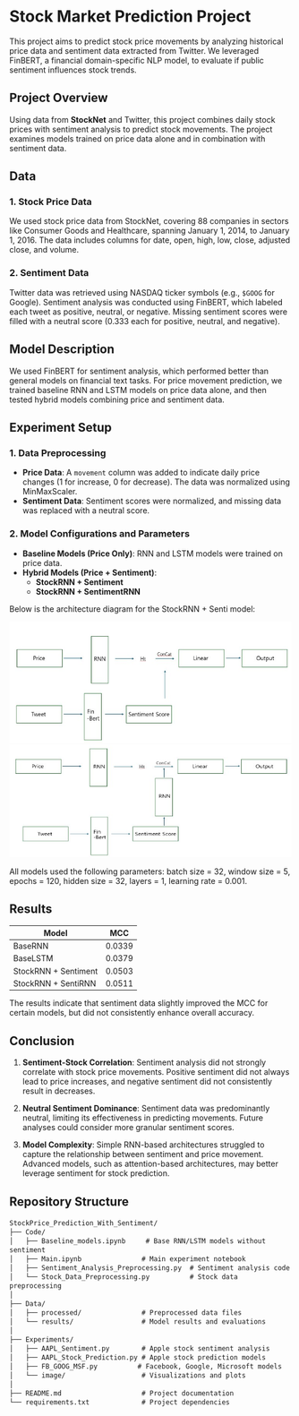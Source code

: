 # Stock Market Prediction Project

This project aims to predict stock price movements by analyzing historical price data and sentiment data extracted from Twitter. 
We leveraged FinBERT, a financial domain-specific NLP model, to evaluate if public sentiment influences stock trends.

## Project Overview

Using data from **StockNet** and Twitter, this project combines daily stock prices with sentiment analysis to predict stock movements. 
The project examines models trained on price data alone and in combination with sentiment data.

## Data

### 1. Stock Price Data
We used stock price data from StockNet, covering 88 companies in sectors like Consumer Goods and Healthcare, spanning January 1, 2014, to January 1, 2016. 
The data includes columns for date, open, high, low, close, adjusted close, and volume.

### 2. Sentiment Data
Twitter data was retrieved using NASDAQ ticker symbols (e.g., `$GOOG` for Google). Sentiment analysis was conducted using FinBERT, which labeled each tweet as positive, neutral, or negative. Missing sentiment scores were filled with a neutral score (0.333 each for positive, neutral, and negative).

## Model Description

We used FinBERT for sentiment analysis, which performed better than general models on financial text tasks. 
For price movement prediction, we trained baseline RNN and LSTM models on price data alone, and then tested hybrid models combining price and sentiment data.

## Experiment Setup

### 1. Data Preprocessing
- **Price Data**: A `movement` column was added to indicate daily price changes (1 for increase, 0 for decrease). The data was normalized using MinMaxScaler.
- **Sentiment Data**: Sentiment scores were normalized, and missing data was replaced with a neutral score.

### 2. Model Configurations and Parameters
- **Baseline Models (Price Only)**: RNN and LSTM models were trained on price data.
- **Hybrid Models (Price + Sentiment)**:
  - **StockRNN + Sentiment**
  - **StockRNN + SentimentRNN**

Below is the architecture diagram for the StockRNN + Senti model:

<img src="image/StockRNN_Senti.jpg" alt="StockRNN + Senti" width="800">
<img src="image/StockRNN_SentiRNN.jpg" alt="StockRNN+SentiRNN" width="800">

All models used the following parameters: batch size = 32, window size = 5, epochs = 120, hidden size = 32, layers = 1, learning rate = 0.001.

## Results

| Model                | MCC     |
|----------------------|---------|
| BaseRNN              | 0.0339  |
| BaseLSTM             | 0.0379  |
| StockRNN + Sentiment | 0.0503  |
| StockRNN + SentiRNN  | 0.0511  |

The results indicate that sentiment data slightly improved the MCC for certain models, but did not consistently enhance overall accuracy. 

## Conclusion

1. **Sentiment-Stock Correlation**: Sentiment analysis did not strongly correlate with stock price movements. Positive sentiment did not always lead to price increases, and negative sentiment did not consistently result in decreases.
  
2. **Neutral Sentiment Dominance**: Sentiment data was predominantly neutral, limiting its effectiveness in predicting movements. Future analyses could consider more granular sentiment scores.

3. **Model Complexity**: Simple RNN-based architectures struggled to capture the relationship between sentiment and price movement. Advanced models, such as attention-based architectures, may better leverage sentiment for stock prediction.

## Repository Structure

```plaintext
StockPrice_Prediction_With_Sentiment/
├── Code/
│   ├── Baseline_models.ipynb     # Base RNN/LSTM models without sentiment
│   ├── Main.ipynb               # Main experiment notebook
│   ├── Sentiment_Analysis_Preprocessing.py  # Sentiment analysis code
│   └── Stock_Data_Preprocessing.py          # Stock data preprocessing
│
├── Data/
│   ├── processed/               # Preprocessed data files
│   └── results/                 # Model results and evaluations
│
├── Experiments/
│   ├── AAPL_Sentiment.py        # Apple stock sentiment analysis
│   ├── AAPL_Stock_Prediction.py # Apple stock prediction models
│   ├── FB_GOOG_MSF.py          # Facebook, Google, Microsoft models
│   └── image/                   # Visualizations and plots
│
├── README.md                    # Project documentation
└── requirements.txt             # Project dependencies
